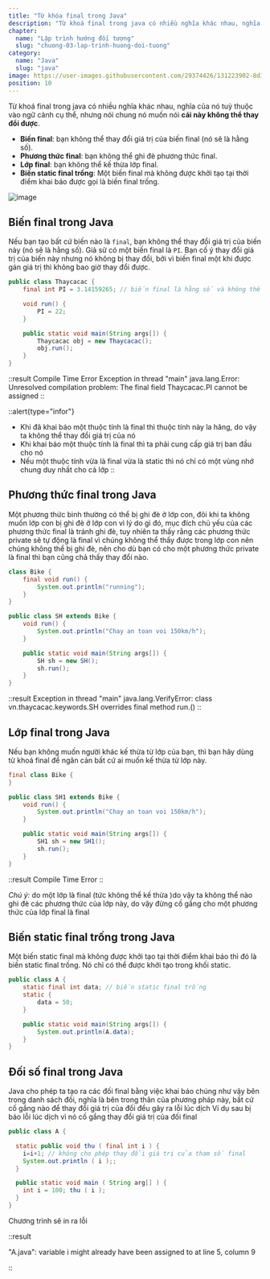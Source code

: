 ```yaml
---
title: "Từ khóa final trong Java"
description: "Từ khoá final trong java có nhiều nghĩa khác nhau, nghĩa của nó tuỳ thuộc vào ngữ cảnh cụ thể, nhưng nói chung nó muốn nói cái này không thể thay đổi được"
chapter:
  name: "Lập trình hướng đối tượng"
  slug: "chuong-03-lap-trinh-huong-doi-tuong"
category:
  name: "Java"
  slug: "java"
image: https://user-images.githubusercontent.com/29374426/131223902-8d3449d5-dd79-4043-9490-129f9ae37aaa.png
position: 10
---
```


Từ khoá final trong java có nhiều nghĩa khác nhau, nghĩa của nó tuỳ thuộc vào ngữ cảnh cụ thể, nhưng nói chung nó muốn nói **cái này không thể thay đổi được**.

- **Biến final**: bạn không thể thay đổi giá trị của biến final (nó sẽ là hằng số).
- **Phương thức final**: bạn không thể ghi đè phương thức final.
- **Lớp final**: bạn không thể kế thừa lớp final.
- **Biến static final trống**: Một biến final mà không được khởi tạo tại thời điểm khai báo được gọi là biến final trống.

![image](https://user-images.githubusercontent.com/29374426/131223902-8d3449d5-dd79-4043-9490-129f9ae37aaa.png)

## Biến final trong Java

Nếu bạn tạo bất cứ biến nào là `final`, bạn không thể thay đổi giá trị của biến này (nó sẽ là hằng số). Giả sử có một biến final là `PI`. Bạn cố ý thay đổi giá trị của biến này nhưng nó không bị thay đổi, bởi vì biến final một khi được gán giá trị thì không bao giờ thay đổi được.

```java
public class Thaycacac {
    final int PI = 3.14159265; // biến final là hằng số và không thể thay đổi

    void run() {
        PI = 22;
    }

    public static void main(String args[]) {
        Thaycacac obj = new Thaycacac();
        obj.run();
    }
}
```

::result
Compile Time Error Exception in thread "main" java.lang.Error: Unresolved compilation problem: The final field Thaycacac.PI cannot be assigned
::

::alert{type="infor"}

- Khi đã khai báo một thuộc tính là final thì thuộc tính này la hăng, do vậy ta không thể thay đổi giá trị của nó
- Khi khai báo một thuộc tính là final thì ta phải cung cấp giá trị ban đầu cho nó
- Nếu một thuộc tính vừa là final vừa là static thì nó chỉ có một vùng nhớ chung duy nhất cho cả lớp
  ::

## Phương thức final trong Java

Một phương thức bình thường có thể bị ghi đè ở lớp con, đôi khi ta không muốn lớp con bị ghi đè ở lớp con vì lý do gì đó, mục đích chủ yếu của các phương thức final là tránh ghi đè, tuy nhiên ta thấy rằng các phương thức private sẽ tự động là final vì chúng không thể thấy được trong lớp con nên chúng không thể bị ghi đè, nên cho dù bạn có cho một phương thức private là final thì bạn cũng chả thấy thay đổi nào.

```java
class Bike {
    final void run() {
        System.out.println("running");
    }
}

public class SH extends Bike {
    void run() {
        System.out.println("Chay an toan voi 150km/h");
    }

    public static void main(String args[]) {
        SH sh = new SH();
        sh.run();
    }
}
```

::result
Exception in thread "main" java.lang.VerifyError: class vn.thaycacac.keywords.SH overrides final method run.()
::

## Lớp final trong Java

Nếu bạn không muốn người khác kế thừa từ lớp của bạn, thì bạn hãy dùng từ khoá final để ngăn cản bất cứ ai muốn kế thừa từ lớp này.

```java
final class Bike {
}

public class SH1 extends Bike {
    void run() {
        System.out.println("Chay an toan voi 150km/h");
    }

    public static void main(String args[]) {
        SH1 sh = new SH1();
        sh.run();
    }
}
```

::result
Compile Time Error
::

_Chú ý:_ do một lớp là final (tức không thể kế thừa )do vậy ta không thể nào ghi đè các phương thức của lớp này, do vậy đừng cố gắng cho một phương thức của lớp final là final

## Biến static final trống trong Java

Một biến static final mà không được khởi tạo tại thời điểm khai báo thì đó là biến static final trống. Nó chỉ có thể được khởi tạo trong khối static.

```java
public class A {
    static final int data; // biến static final trống
    static {
        data = 50;
    }

    public static void main(String args[]) {
        System.out.println(A.data);
    }
}
```

## Đối số final trong Java

Java cho phép ta tạo ra các đối final bằng việc khai báo chúng như vậy bên trong danh sách đối, nghĩa là bên trong thân của phương pháp này, bất cứ cố gắng nào để thay đổi giá trị của đối đều gây ra lỗi lúc dịch Ví dụ sau bị báo lỗi lúc dịch vì nó cố gắng thay đổi giá trị của đối final

```java
public class A {

  static public void thu ( final int i ) {
    i=i+1; // không cho phép thay đổi giá trị của tham số final
    System.out.println ( i );;
  }

  public static void main ( String arg[] ) {
    int i = 100; thu ( i );
  }
}
```

Chương trình sẽ in ra lỗi

::result

"A.java": variable i might already have been assigned to at line 5, column 9

::
